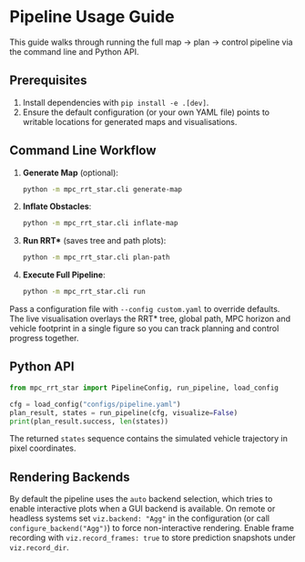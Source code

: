 # Pipeline Usage Guide

This guide walks through running the full map → plan → control pipeline via the
command line and Python API.

## Prerequisites

1. Install dependencies with `pip install -e .[dev]`.
2. Ensure the default configuration (or your own YAML file) points to writable
   locations for generated maps and visualisations.

## Command Line Workflow

1. **Generate Map** (optional):
   ```bash
   python -m mpc_rrt_star.cli generate-map
   ```
2. **Inflate Obstacles**:
   ```bash
   python -m mpc_rrt_star.cli inflate-map
   ```
3. **Run RRT\*** (saves tree and path plots):
   ```bash
   python -m mpc_rrt_star.cli plan-path
   ```
4. **Execute Full Pipeline**:
   ```bash
   python -m mpc_rrt_star.cli run
   ```

Pass a configuration file with `--config custom.yaml` to override defaults.
The live visualisation overlays the RRT* tree, global path, MPC horizon and vehicle
footprint in a single figure so you can track planning and control progress together.

## Python API

```python
from mpc_rrt_star import PipelineConfig, run_pipeline, load_config

cfg = load_config("configs/pipeline.yaml")
plan_result, states = run_pipeline(cfg, visualize=False)
print(plan_result.success, len(states))
```

The returned `states` sequence contains the simulated vehicle trajectory in
pixel coordinates.

## Rendering Backends

By default the pipeline uses the `auto` backend selection, which tries to enable
interactive plots when a GUI backend is available. On remote or headless systems set
`viz.backend: "Agg"` in the configuration (or call `configure_backend("Agg")`) to
force non-interactive rendering. Enable frame recording with `viz.record_frames: true`
to store prediction snapshots under `viz.record_dir`.

